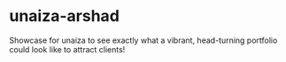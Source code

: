 # unaiza-arshad
Showcase for unaiza to see exactly what a vibrant, head-turning portfolio could look like to attract clients!
